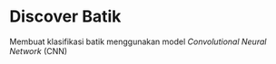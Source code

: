 # Discover Batik

Membuat klasifikasi batik menggunakan model _*Convolutional Neural Network*_ (CNN)

